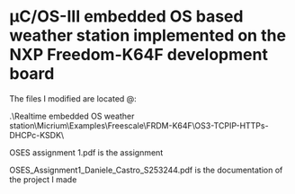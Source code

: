 # μC/OS-III embedded OS based weather station implemented on the NXP Freedom-K64F development board

The files I modified are located @:

.\Realtime embedded OS weather station\Micrium\Examples\Freescale\FRDM-K64F\OS3-TCPIP-HTTPs-DHCPc-KSDK\

OSES assignment 1.pdf is the assignment

OSES_Assignment1_Daniele_Castro_S253244.pdf is the documentation of the project I made

